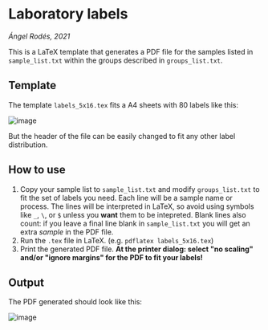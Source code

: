 # Laboratory labels

*Ángel Rodés, 2021*

This is a LaTeX template that generates a PDF file for the samples listed in ```sample_list.txt``` within the groups described in ```groups_list.txt```.

## Template

The template ```labels_5x16.tex``` fits a A4 sheets with 80 labels like this:

![image](https://user-images.githubusercontent.com/53089531/118029012-a1083e80-b35b-11eb-9136-9a15ff4dfd69.png)

But the header of the file can be easily changed to fit any other label distribution.

## How to use

1. Copy your sample list to ```sample_list.txt``` and modify ```groups_list.txt``` to fit the set of labels you need.
Each line will be a sample name or process. The lines will be interpreted in LaTeX, so avoid using symbols like ```_```, ```\```, or ```$``` unless you **want** them to be intepreted. Blank lines also count: if you leave a final line blank in ```sample_list.txt``` you will get an extra *sample* in the PDF file.
2. Run the ```.tex``` file in LaTeX. (e.g. ```pdflatex labels_5x16.tex```)
3. Print the generated PDF file. **At the printer dialog: select "no scaling" and/or "ignore margins" for the PDF to fit your labels!**

## Output

The PDF generated should look like this:

![image](https://user-images.githubusercontent.com/53089531/118030199-e1b48780-b35c-11eb-9401-72c18b107307.png)
